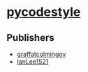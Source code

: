 # [pycodestyle](https://pypi.org/project/pycodestyle)



## Publishers
- [graffatcolmingov](https://pypi.org/user/graffatcolmingov)
- [IanLee1521](https://pypi.org/user/IanLee1521)

